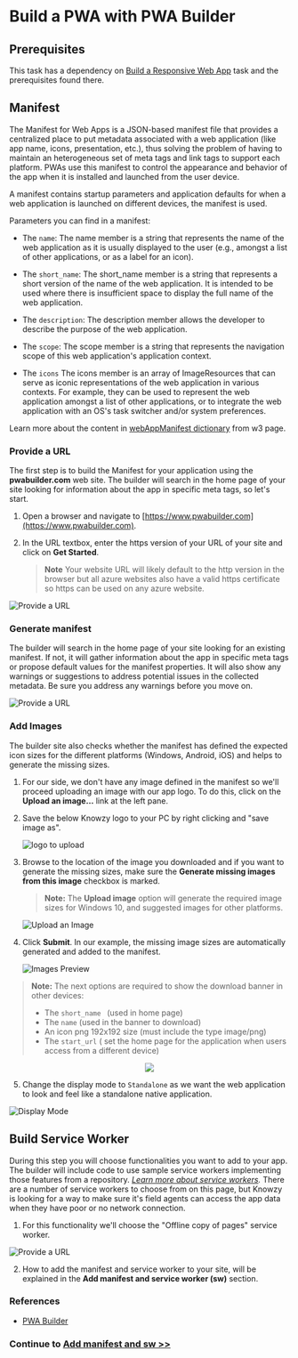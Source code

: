 
# Build a PWA with PWA Builder

## Prerequisites 

This task has a dependency on [Build a Responsive Web App](pwa_02_buildWebApp.md) task and the prerequisites found there.

## Manifest 

The Manifest for Web Apps is a JSON-based manifest file that provides a centralized place to put metadata associated with a web application (like app name, icons, presentation, etc.), thus solving the problem of having to maintain an heterogeneous set of meta tags and link tags to support each platform. PWAs use this manifest to control the appearance and behavior of the app when it is installed and launched from the user device.

A manifest contains startup parameters and application defaults for when a web application is launched on different devices, the manifest is used.

Parameters you can find in a manifest:
+ The `name`:
The name member is a string that represents the name of the web application as it is usually displayed to the user (e.g., amongst a list of other applications, or as a label for an icon).

+ The `short_name`:
The short_name member is a string that represents a short version of the name of the web application. It is intended to be used where there is insufficient space to display the full name of the web application.

+ The `description`: 
The description member allows the developer to describe the purpose of the web application.

+ The `scope`:
The scope member is a string that represents the navigation scope of this web application's application context.

+ The `icons`
The icons member is an array of ImageResources that can serve as iconic representations of the web application in various contexts. For example, they can be used to represent the web application amongst a list of other applications, or to integrate the web application with an OS's task switcher and/or system preferences.

Learn more about the content in [ webAppManifest dictionary](https://www.w3.org/TR/appmanifest/#dir-member) from w3 page.

### Provide a URL 

The first step is to build the Manifest for your application using the **pwabuilder.com** web site. The builder will search in the home page of your site looking for information about the app in specific meta tags, so let's start.

1. Open a browser and navigate to [https://www.pwabuilder.com](https://www.pwabuilder.com).
2. In the URL textbox, enter the https version of your URL of your site and click on **Get Started**. 

    > **Note** Your website URL will likely default to the http version in the browser but all azure websites also have a valid https certificate so https can be used on any azure website.

![Provide a URL](images/pwab-home-url.jpg) 

### Generate manifest
The builder will search in the home page of your site looking for an existing manifest. If not, it will gather information about the app in specific meta tags or propose default values for the manifest properties. It will also show any warnings or suggestions to address potential issues in the collected metadata. Be sure you address any warnings before you move on. 

![Provide a URL](images/manifest.jpg) 

### Add Images

The builder site also checks whether the manifest has defined the expected icon sizes for the different platforms (Windows, Android, iOS) and helps to generate the missing sizes.


1. For our side, we don't have any image defined in the manifest so we'll proceed uploading an image with our app logo. To do this, click on the **Upload an image…** link at the left pane. 

2. Save the below Knowzy logo to your PC by right clicking and "save image as".

    ![logo to upload](images/Knowzylogo.png) 

3. Browse to the location of the image you downloaded and if you want to generate the missing sizes, make sure the **Generate missing images from this image** checkbox is marked. 

    > **Note:** The **Upload image** option will generate the required image sizes for Windows 10, and suggested images for other platforms.

    ![Upload an Image](images/select_logo.jpg) 
    

4. Click **Submit**. In our example, the missing image sizes are automatically generated and added to the manifest.

    ![Images Preview](images/img_uploaded.jpg) 

  > **Note:** The next options are required to show the download banner in other devices: 
  >+ The `short_name ` (used in home page)
  >+ The `name` (used in the banner to download)
  >+ An icon png 192x192 size (must include the type image/png)
  >+ The `start_url` ( set the home page for the application when users access from a different device)

<p align="center">
  <img src="images/mobile_banner.jpeg">
</p>

5.  Change the display mode to `Standalone` as we want the web application to look and feel like a standalone native application.

![Display Mode](images/display_standalone.PNG) 

## Build Service Worker

During this step you will choose functionalities you want to add to your app. The builder will include code to use sample service workers implementing those features from a repository. *[Learn more about service workers](https://docs.pwabuilder.com/what/is/a/pwa/2018/02/03/what-is-a-service-worker.html).* There are a number of service workers to choose from on this page, but Knowzy is looking for a way to make sure it's field agents can access the app data when they have poor or no network connection.

1. For this functionality we'll choose the "Offline copy of pages" service worker.
 
![Provide a URL](images/sw_opt.jpg) 


2. How to add the manifest and service worker to your site, will be explained in the **Add manifest and service worker (sw)** section.  



### References

- [PWA Builder](https://www.pwabuilder.com)

### Continue to [Add manifest and sw >> ](pwa_04_sw.md)

